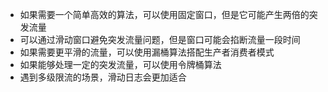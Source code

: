* 如果需要一个简单高效的算法，可以使用固定窗口，但是它可能产生两倍的突发流量
* 可以通过滑动窗口避免突发流量问题，但是窗口可能会掐断流量一段时间
* 如果需要更平滑的流量，可以使用漏桶算法搭配生产者消费者模式
* 如果能够处理一定的突发流量，可以使用令牌桶算法
* 遇到多级限流的场景，滑动日志会更加适合
